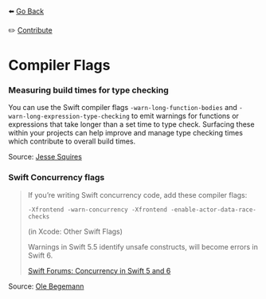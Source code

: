 ⬅️ [Go Back](README.md)

✏️ [Contribute](https://github.com/Xcode-Tips/xcode-tips.github.io/blob/main/compiler-flags.md)

# Compiler Flags

### Measuring build times for type checking

You can use the Swift compiler flags `-warn-long-function-bodies` and `-warn-long-expression-type-checking` to emit warnings for functions or expressions that take longer than a set time to type check. Surfacing these within your projects can help improve and manage type checking times which contribute to overall build times.

Source: [Jesse Squires](https://www.jessesquires.com/blog/2017/09/18/measuring-compile-times-xcode9/)

### Swift Concurrency flags

> If you’re writing Swift concurrency code, add these compiler flags:
>
> `-Xfrontend -warn-concurrency -Xfrontend -enable-actor-data-race-checks`
>
> (in Xcode: Other Swift Flags)
>
> Warnings in Swift 5.5 identify unsafe constructs, will become errors in Swift 6.
>
> [Swift Forums: Concurrency in Swift 5 and 6](https://forums.swift.org/t/concurrency-in-swift-5-and-6/49337)

Source: [Ole Begemann](https://mobile.twitter.com/olebegemann/status/1421144304127463427)
